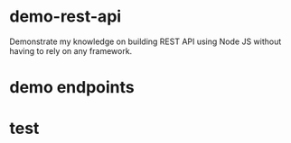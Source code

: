 # demo-rest-api
Demonstrate my knowledge on building REST API using Node JS without having to rely on any framework.

# demo endpoints

# test
